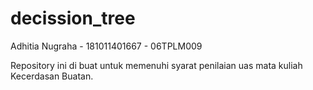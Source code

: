 # decission_tree
Adhitia Nugraha - 181011401667 - 06TPLM009

Repository ini di buat untuk memenuhi syarat penilaian uas mata kuliah Kecerdasan Buatan.
